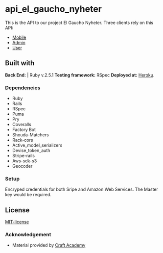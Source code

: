 # api_el_gaucho_nyheter



This is the API to our project El Gaucho Nyheter. 
Three clients rely on this API:

* [Mobile](https://github.com/mauroavellaneda/mobile_el_gaucho_nyheter.git)
* [Admin](https://github.com/mauroavellaneda/client_admin_el_gaucho_nyheter.git)
* [User](https://github.com/mauroavellaneda/client_user_el_gaucho_nyheter.git)


## Built with
**Back End:** | Ruby v.2.5.1
**Testing framework:** RSpec
**Deployed at:** [Heroku](https://api-el-gaucho-nyheter.herokuapp.com/).

### Dependencies  
* Ruby
* Rails
* RSpec
* Puma
* Pry
* Coveralls
* Factory Bot
* Shouda-Matchers
* Rack-cors 
* Active_model_serializers
* Devise_token_auth
* Stripe-rails
* Aws-sdk-s3
* Geocoder
  
### Setup   
Encryped credentials for both Sripe and Amazon Web Services. The Master key would be required. 


## License  
[MIT-license](https://en.wikipedia.org/wiki/MIT_License)

### Acknowledgement  
- Material provided by [Craft Academy](https://craftacademy.se)
